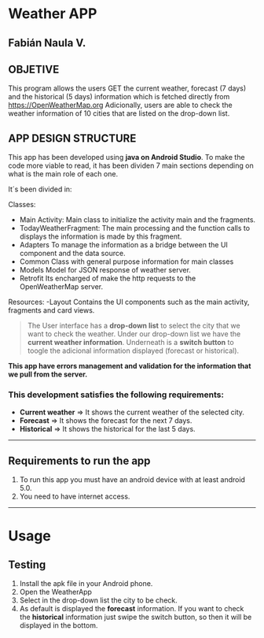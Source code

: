# Weather APP 
## Fabián Naula V.

## OBJETIVE 

This program allows the users GET the current weather, forecast (7 days) and the historical (5 days) information which is fetched directly from <https://OpenWeatherMap.org>
Adicionally, users are able to check the weather information of 10 cities that are listed on the drop-down list.

## APP DESIGN STRUCTURE

This app has been developed using **java on Android Studio**.
To make the code more viable to read, it has been dividen 7 main sections depending on what is the main role of each one.

It´s been divided in:

Classes:
- Main Activity:			 Main class to initialize the activity main and the fragments.
- TodayWeatherFragment:		 The main processing and the function calls to displays the information is made by this fragment.
- Adapters				     To manage the information as a bridge between the UI component and the data source.
- Common					 Class with general purpose information for main classes
- Models					 Model for JSON response of weather server.
- Retrofit					 Its encharged of make the http requests to the OpenWeatherMap server.

Resources:
-Layout						 Contains the UI components such as the main activity, fragments and card views.

>The User interface has a **drop-down list** to select the city that we want to check the weather.
>Under our drop-down list we have the **current weather information**.
>Underneath is a **switch button** to toogle the adicional information displayed (forecast or historical).
		

**This app have errors management and validation for the information that we pull from the server.**

### This development satisfies the following requirements:

 - **Current weather** => It shows the current weather of the selected city.
 - **Forecast**		   => It shows the forecast for the next 7 days.
 - **Historical** 	   => It shows the historical for the last 5 days.

 
 -------------

## Requirements to run the app

1. To run this app you must have an android device with at least android 5.0.
2. You need to have internet access.

 -------------

# Usage

## Testing

1. Install the apk file in your Android phone.
2. Open the WeatherApp
3. Select in the drop-down list the city to be check.
4. As default is displayed the **forecast** information. If you want to check the **historical** information just swipe the switch button, so then 
it will be displayed in the bottom.
